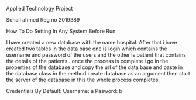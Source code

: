 Applied Technology Project

Sohail ahmed Reg no 2019389

How To Do Setting In Any System Before Run

I have created a new database with the name hospital. After that i have created two tables in the data base one is login which contains the username and password of the users and the other is patient that contains the details of the patients . once the process is complete i go in the properties of the database and copy the url of the data base and paste in the database class in the method create database as an argument then start the server of the database in this the whole process completes.

Credentials By Default: Username: a Pasword: b


